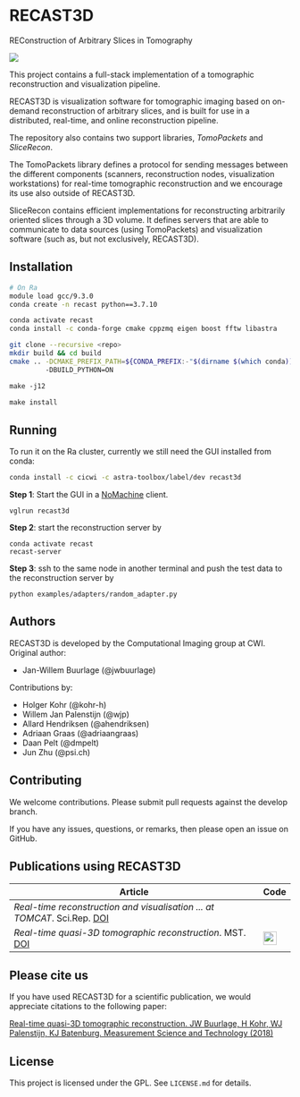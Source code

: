 # RECAST3D

REConstruction of Arbitrary Slices in Tomography

![](https://raw.githubusercontent.com/cicwi/RECAST3D/develop/docs/preview_usage.gif)

This project contains a full-stack implementation of a tomographic reconstruction and visualization pipeline.

RECAST3D is visualization software for tomographic imaging based on on-demand reconstruction of arbitrary slices, and is built for use in a distributed,
real-time, and online reconstruction pipeline.

The repository also contains two support libraries, *TomoPackets* and *SliceRecon*.

The TomoPackets library defines a protocol for sending messages between the different
components (scanners, reconstruction nodes, visualization workstations) for
real-time tomographic reconstruction and we encourage its use also outside of RECAST3D.

SliceRecon contains efficient implementations for reconstructing
arbitrarily oriented slices through a 3D volume. It defines servers that are
able to communicate to data sources (using TomoPackets) and visualization
software (such as, but not exclusively, RECAST3D).


## Installation

```sh
# On Ra
module load gcc/9.3.0
conda create -n recast python==3.7.10

conda activate recast
conda install -c conda-forge cmake cppzmq eigen boost fftw libastra

git clone --recursive <repo>
mkdir build && cd build
cmake .. -DCMAKE_PREFIX_PATH=${CONDA_PREFIX:-"$(dirname $(which conda))/../" \
         -DBUILD_PYTHON=ON 

make -j12

make install
```

## Running

To run it on the Ra cluster, currently we still need the GUI installed from conda:
```sh
conda install -c cicwi -c astra-toolbox/label/dev recast3d
```

**Step 1**: Start the GUI in a [NoMachine](https://www.psi.ch/en/photon-science-data-services/remote-interactive-access
) client. 
```
vglrun recast3d
```
**Step 2**: start the reconstruction server by
```
conda activate recast
recast-server
```
**Step 3**: ssh to the same node in another terminal and push the test data 
to the reconstruction server by
```
python examples/adapters/random_adapter.py
```

## Authors

RECAST3D is developed by the Computational Imaging group at CWI. Original author:

- Jan-Willem Buurlage (@jwbuurlage)

Contributions by:

- Holger Kohr (@kohr-h)
- Willem Jan Palenstijn (@wjp)
- Allard Hendriksen (@ahendriksen)
- Adriaan Graas (@adriaangraas)
- Daan Pelt (@dmpelt)
- Jun Zhu (@psi.ch)

## Contributing

We welcome contributions. Please submit pull requests against the develop
branch.

If you have any issues, questions, or remarks, then please open an issue on
GitHub.

## Publications using RECAST3D

| Article      |  Code  |
|------------------|--------|
| *Real-time reconstruction and visualisation ... at TOMCAT*. Sci.Rep. [DOI](https://doi.org/10.1038/s41598-019-54647-4) |  |
| *Real-time quasi-3D tomographic reconstruction*. MST. [DOI](https://doi.org/10.1088/1361-6501/aab754)  | [<img src="https://github.com/favicon.ico" width="24">](https://github.com/cicwi/RECAST3D) |

## Please cite us

If you have used RECAST3D for a scientific publication, we would appreciate
citations to the following paper:

[Real-time quasi-3D tomographic reconstruction. JW Buurlage, H Kohr, WJ
Palenstijn, KJ Batenburg. Measurement Science and Technology
(2018)](https://doi.org/10.1088/1361-6501/aab754)

## License

This project is licensed under the GPL. See `LICENSE.md` for details.

[TomoPackets]: https://www.github.com/cicwi/TomoPackets
[SliceRecon]: https://www.github.com/cicwi/SliceRecon
[installation documentation]: https://cicwi.github.io/RECAST3D/installation_instructions/
